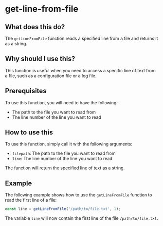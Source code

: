 
  
   # **get-line-from-file**

## What does this do?

The `getLineFromFile` function reads a specified line from a file and returns it as a string.

## Why should I use this?

This function is useful when you need to access a specific line of text from a file, such as a configuration file or a log file.

## Prerequisites

To use this function, you will need to have the following:

* The path to the file you want to read from
* The line number of the line you want to read

## How to use this

To use this function, simply call it with the following arguments:

* `filepath`: The path to the file you want to read from
* `line`: The line number of the line you want to read

The function will return the specified line of text as a string.

## Example

The following example shows how to use the `getLineFromFile` function to read the first line of a file:

```javascript
const line = getLineFromFile('/path/to/file.txt', 1);
```

The variable `line` will now contain the first line of the file `/path/to/file.txt`.
  
  